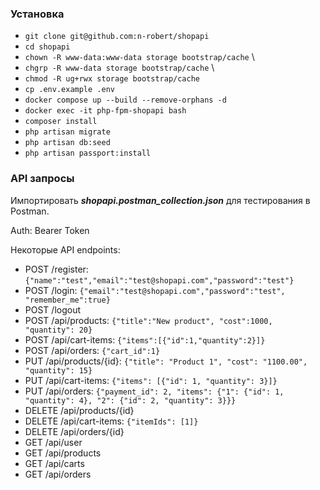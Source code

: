 ### Установка
- `git clone git@github.com:n-robert/shopapi`
- `cd shopapi`
- `chown -R www-data:www-data storage bootstrap/cache` \
- `chgrp -R www-data storage bootstrap/cache` \
- `chmod -R ug+rwx storage bootstrap/cache`
- `cp .env.example .env`
- `docker compose up --build --remove-orphans -d`
- `docker exec -it php-fpm-shopapi bash`
- `composer install`
- `php artisan migrate`
- `php artisan db:seed`
- `php artisan passport:install`

### API запросы
Импортировать _**shopapi.postman_collection.json**_ для тестирования в Postman.

Auth: Bearer Token

Некоторые API endpoints:
- POST /register: `{"name":"test","email":"test@shopapi.com","password":"test"}`
- POST /login: `{"email":"test@shopapi.com","password":"test", "remember_me":true}`
- POST /logout
- POST /api/products: `{"title":"New product", "cost":1000, "quantity": 20}`
- POST /api/cart-items: `{"items":[{"id":1,"quantity":2}]}`
- POST /api/orders: `{"cart_id":1}`
- PUT /api/products/{id}: `{"title": "Product 1", "cost": "1100.00", "quantity": 15}`
- PUT /api/cart-items: `{"items": [{"id": 1, "quantity": 3}]}`
- PUT /api/orders: `{"payment_id": 2, "items": {"1": {"id": 1, "quantity": 4}, "2": {"id": 2, "quantity": 3}}}`
- DELETE /api/products/{id}
- DELETE /api/cart-items: `{"itemIds": [1]}`
- DELETE /api/orders/{id}
- GET /api/user
- GET /api/products
- GET /api/carts
- GET /api/orders
